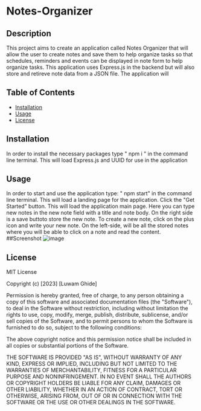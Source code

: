 # Notes-Organizer

## Description
This project aims to create an application called Notes Organizer that will allow the user to create notes and save them to help organize tasks so that 
schedules, reminders and events can be displayed in note form to help organize tasks. This application uses Express.js in the backend but will also store and retireve
note data from a JSON file. The application will 




## Table of Contents 

- [Installation](#installation)
- [Usage](#usage)
- [License](#license)

## Installation

In order to install the necessary packages type " npm i " in the command line terminal. This will load Express.js and UUID for use in the application

## Usage
In order to start and use the application type: " npm start" in the command line terminal. This will load a landing page for the application. Click the "Get Started" 
button. This will load the application main page. Here you can type new notes in the new note field with a title and note body. On the right side is a save buttoto store 
the new note. To create a new note, click on the plus icon and write your new note. On the left-side, will be all the stored notes where you will be able to click 
on a note and read the content.
##Screenshot ![image](https://user-images.githubusercontent.com/111549689/215389748-9aad9eec-3ecf-427f-90df-9af571c4a2c3.png)


## License

MIT License

Copyright (c) [2023] [Luwam Ghide]

Permission is hereby granted, free of charge, to any person obtaining a copy
of this software and associated documentation files (the "Software"), to deal
in the Software without restriction, including without limitation the rights
to use, copy, modify, merge, publish, distribute, sublicense, and/or sell
copies of the Software, and to permit persons to whom the Software is
furnished to do so, subject to the following conditions:

The above copyright notice and this permission notice shall be included in all
copies or substantial portions of the Software.

THE SOFTWARE IS PROVIDED "AS IS", WITHOUT WARRANTY OF ANY KIND, EXPRESS OR
IMPLIED, INCLUDING BUT NOT LIMITED TO THE WARRANTIES OF MERCHANTABILITY,
FITNESS FOR A PARTICULAR PURPOSE AND NONINFRINGEMENT. IN NO EVENT SHALL THE
AUTHORS OR COPYRIGHT HOLDERS BE LIABLE FOR ANY CLAIM, DAMAGES OR OTHER
LIABILITY, WHETHER IN AN ACTION OF CONTRACT, TORT OR OTHERWISE, ARISING FROM,
OUT OF OR IN CONNECTION WITH THE SOFTWARE OR THE USE OR OTHER DEALINGS IN THE
SOFTWARE.
